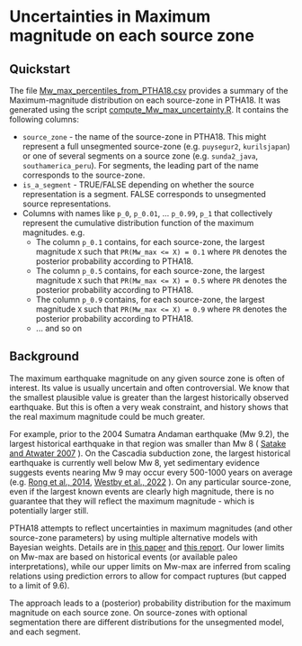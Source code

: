 # Uncertainties in Maximum magnitude on each source zone

## Quickstart

The file [Mw_max_percentiles_from_PTHA18.csv](Mw_max_percentiles_from_PTHA18.csv) provides a summary of the Maximum-magnitude distribution on each source-zone in PTHA18. It was generated using the script [compute_Mw_max_uncertainty.R](compute_Mw_max_uncertainty.R). It contains the following columns:
* `source_zone` - the name of the source-zone in PTHA18. This might represent a full unsegmented source-zone (e.g. `puysegur2`, `kurilsjapan`) or one of several segments on a source zone (e.g. `sunda2_java`, `southamerica_peru`). For segments, the leading part of the name corresponds to the source-zone. 
* `is_a_segment` - TRUE/FALSE depending on whether the source representation is a segment. FALSE corresponds to unsegmented source representations.
* Columns with names like `p_0`, `p_0.01`, ... `p_0.99`, `p_1` that collectively represent the cumulative distribution function of the maximum magnitudes. e.g.
  * The column `p_0.1` contains, for each source-zone, the largest magnitude `X` such that `PR(Mw_max <= X) = 0.1` where `PR` denotes the posterior probability according to PTHA18. 
  * The column `p_0.5` contains, for each source-zone, the largest magnitude `X` such that `PR(Mw_max <= X) = 0.5` where `PR` denotes the posterior probability according to PTHA18. 
  * The column `p_0.9` contains, for each source-zone, the largest magnitude `X` such that `PR(Mw_max <= X) = 0.9` where `PR` denotes the posterior probability according to PTHA18. 
  * ... and so on

## Background 

The maximum earthquake magnitude on any given source zone is often of interest. Its value is usually uncertain and often controversial. We know that the smallest plausible value is greater than the largest historically observed earthquake. But this is often a very weak constraint, and history shows that the real maximum magnitude could be much greater. 

For example, prior to the 2004 Sumatra Andaman earthquake (Mw 9.2), the largest historical earthquake in that region was smaller than Mw 8 ( [Satake and Atwater 2007](https://doi.org/10.1146/annurev.earth.35.031306.140302) ). On the Cascadia subduction zone, the largest historical earthquake is currently well below Mw 8, yet sedimentary evidence suggests events nearing Mw 9 may occur every 500-1000 years on average (e.g. [Rong et al., 2014](http://www.bssaonline.org/content/104/5/2359.abstract), [Westby et al., 2022](https://doi.org/10.2138/gselements.18.4.251) ). On any particular source-zone, even if the largest known events are clearly high magnitude, there is no guarantee that they will reflect the maximum magnitude - which is potentially larger still. 

PTHA18 attempts to reflect uncertainties in maximum magnitudes (and other source-zone parameters) by using multiple alternative models with Bayesian weights. Details are in [this paper](https://doi.org/10.1007/s00024-019-02299-w) and [this report](http://dx.doi.org/10.11636/Record.2018.041). Our lower limits on Mw-max are based on historical events (or available paleo interpretations), while our upper limits on Mw-max are inferred from scaling relations using prediction errors to allow for compact ruptures (but capped to a limit of 9.6).

The approach leads to a (posterior) probability distribution for the maximum magnitude on each source zone. On source-zones with optional segmentation there are different distributions for the unsegmented model, and each segment.




